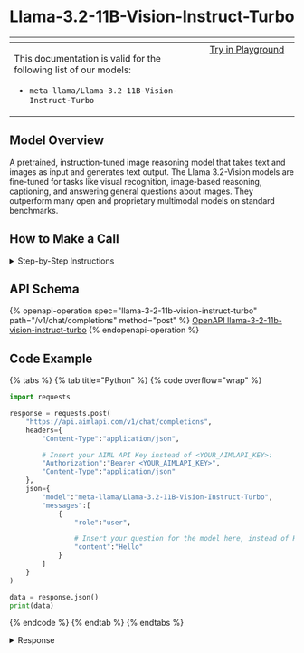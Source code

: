 # Llama-3.2-11B-Vision-Instruct-Turbo

<table data-header-hidden data-full-width="true"><thead><tr><th width="546.4443969726562" valign="top"></th><th width="202.666748046875" valign="top"></th></tr></thead><tbody><tr><td valign="top"><div data-gb-custom-block data-tag="hint" data-style="info" class="hint hint-info"><p>This documentation is valid for the following list of our models:</p><ul><li><code>meta-llama/Llama-3.2-11B-Vision-Instruct-Turbo</code></li></ul></div></td><td valign="top"><a href="https://aimlapi.com/app/?model=meta-llama/Llama-3.2-11B-Vision-Instruct-Turbo&#x26;mode=chat" class="button primary">Try in Playground</a></td></tr></tbody></table>

## Model Overview

A pretrained, instruction-tuned image reasoning model that takes text and images as input and generates text output. The Llama 3.2-Vision models are fine-tuned for tasks like visual recognition, image-based reasoning, captioning, and answering general questions about images. They outperform many open and proprietary multimodal models on standard benchmarks.

## How to Make a Call

<details>

<summary>Step-by-Step Instructions</summary>

### :digit\_one:  Setup You Can’t Skip

:black\_small\_square:  [**Create an Account**](https://aimlapi.com/app/sign-up): Visit the AI/ML API website and create an account (if you don’t have one yet).\
:black\_small\_square:  [**Generate an API Key**](https://aimlapi.com/app/keys): After logging in, navigate to your account dashboard and generate your API key. Ensure that key is enabled on UI.

### &#x20;:digit\_two:  Copy the code example

At the bottom of this page, you'll find [a code example](Llama-3.2-11B-Vision-Instruct-Turbo.md#code-example) that shows how to structure the request. Choose the code snippet in your preferred programming language and copy it into your development environment.

### :digit\_three:  Modify the code example

:black\_small\_square:  Replace `<YOUR_AIMLAPI_KEY>` with your actual AI/ML API key from your account.\
:black\_small\_square:  Insert your question or request into the `content` field—this is what the model will respond to.

### :digit\_four:  <sup><sub><mark style="background-color:yellow;">(Optional)<mark style="background-color:yellow;"><sub></sup> Adjust other optional parameters if needed

Only `model` and `messages` are required parameters for this model (and we’ve already filled them in for you in the example), but you can include optional parameters if needed to adjust the model’s behavior. Below, you can find the corresponding [API schema](Llama-3.2-11B-Vision-Instruct-Turbo.md#api-schema), which lists all available parameters along with notes on how to use them.

### :digit\_five:  Run your modified code

Run your modified code in your development environment. Response time depends on various factors, but for simple prompts it rarely exceeds a few seconds.

{% hint style="success" %}
If you need a more detailed walkthrough for setting up your development environment and making a request step by step — feel free to use our [Quickstart guide](../../../quickstart/setting-up.md).
{% endhint %}

</details>

## API Schema

{% openapi-operation spec="llama-3-2-11b-vision-instruct-turbo" path="/v1/chat/completions" method="post" %}
[OpenAPI llama-3-2-11b-vision-instruct-turbo](https://raw.githubusercontent.com/aimlapi/api-docs/refs/heads/main/docs/api-references/text-models-llm/Meta/Llama-3.2-11B-Vision-Instruct-Turbo.json)
{% endopenapi-operation %}

## Code Example

{% tabs %}
{% tab title="Python" %}
{% code overflow="wrap" %}
```python
import requests

response = requests.post(
    "https://api.aimlapi.com/v1/chat/completions",
    headers={
        "Content-Type":"application/json", 

        # Insert your AIML API Key instead of <YOUR_AIMLAPI_KEY>:
        "Authorization":"Bearer <YOUR_AIMLAPI_KEY>",
        "Content-Type":"application/json"
    },
    json={
        "model":"meta-llama/Llama-3.2-11B-Vision-Instruct-Turbo",
        "messages":[
            {
                "role":"user",

                # Insert your question for the model here, instead of Hello:
                "content":"Hello"
            }
        ]
    }
)

data = response.json()
print(data)
```
{% endcode %}
{% endtab %}
{% endtabs %}

<details>

<summary>Response</summary>

{% code overflow="wrap" %}
```json5
{'id': 'npQgAp8-3NKUce-92da972b0f375eea', 'object': 'chat.completion', 'choices': [{'index': 0, 'finish_reason': 'stop', 'logprobs': None, 'message': {'role': 'assistant', 'content': 'Hello! How can I assist you today?', 'tool_calls': []}}], 'created': 1744207854, 'model': 'meta-llama/Llama-3.2-11B-Vision-Instruct-Turbo', 'usage': {'prompt_tokens': 4, 'completion_tokens': 4, 'total_tokens': 8}}
```
{% endcode %}

</details>
